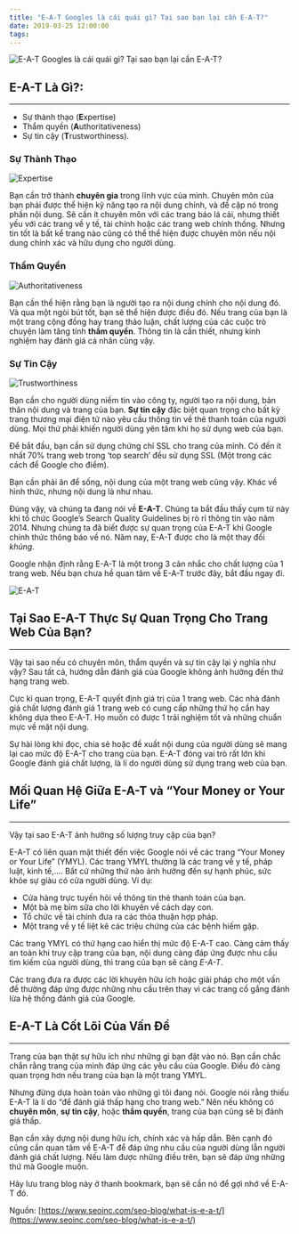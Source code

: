 ```yaml
---
title: "E-A-T Googles là cái quái gì? Tại sao bạn lại cần E-A-T?"
date: 2019-03-25 12:00:00
tags:
---
```


![E-A-T Googles là cái quái gì? Tại sao bạn lại cần E-A-T?](https://res.cloudinary.com/djeghcumw/image/upload/v1553492534/blog/e-a-t-blog1.png)

## E-A-T Là Gì?:
-------------

*   Sự thành thạo (**E**xpertise)
*   Thẩm quyền (**A**uthoritativeness)
*   Sự tin cậy (**T**rustworthiness).

<!--more-->

### Sự Thành Thạo

![Expertise](https://res.cloudinary.com/djeghcumw/image/upload/v1553492535/blog/e-a-t-blog1.1.jpg)

Bạn cần trở thành **chuyên gia** trong lĩnh vực của mình. Chuyên môn của bạn phải được thể hiện kỹ năng tạo ra nội dung chính, và đề cập nó trong phần nội dung. Sẽ cần ít chuyên môn với các trang báo lá cải, nhưng thiết yếu với các trang về y tế, tài chính hoặc các trang web chính thống. Nhưng tin tốt là bất kể trang nào cũng có thể thể hiện được chuyên môn nếu nội dung chính xác và hữu dụng cho người dùng.

### Thẩm Quyền

![Authoritativeness](https://res.cloudinary.com/djeghcumw/image/upload/v1553492534/blog/e-a-t-blog1.2.jpg)

Bạn cần thể hiện rằng bạn là người tạo ra nội dung chính cho nội dung đó. Và qua một ngòi bút tốt, bạn sẽ thể hiện được điều đó. Nếu trang của bạn là một trang cộng đồng hay trang thảo luận, chất lượng của các cuộc trò chuyện làm tăng tính **thẩm quyền**. Thông tin là cần thiết, nhưng kinh nghiệm hay đánh giá cá nhân cũng vậy.

### Sự Tin Cậy

![Trustworthiness](https://res.cloudinary.com/djeghcumw/image/upload/v1553492538/blog/e-a-t-blog1.3.jpg)

Bạn cần cho người dùng niềm tin vào công ty, người tạo ra nội dung, bản thân nội dung và trang của bạn. **Sự tin cậy** đặc biệt quan trọng cho bất kỳ trang thương mại điện tử nào yêu cầu thông tin về thẻ thanh toán của người dùng. Mọi thứ phải khiến người dùng yên tâm khi họ sử dụng web của bạn.

Để bắt đầu, bạn cần sử dụng chứng chỉ SSL cho trang của mình. Có đến ít nhất 70% trang web trong ‘top search’ đều sử dụng SSL (Một trong các cách để Google cho điểm).

Bạn cần phải ăn để sống, nội dung của một trang web cũng vậy. Khác về hình thức, nhưng nội dung là như nhau.

Đúng vậy, và chúng ta đang nói về **E-A-T**. Chúng ta bắt đầu thấy cụm từ này khi tổ chức Google’s Search Quality Guidelines bị rò rỉ thông tin vào năm 2014. Nhưng chúng ta đã biết được sự quan trọng của E-A-T khi Google chính thức thông báo về nó. Năm nay, E-A-T được cho là một thay đổi _khủng._

Google nhận định rằng E-A-T là một trong 3 cân nhắc cho chất lượng của 1 trang web. Nếu bạn chưa hề quan tâm về E-A-T trước đây, bắt đầu ngay đi.

![E-A-T](https://res.cloudinary.com/djeghcumw/image/upload/v1553492534/blog/e-a-t-blog1.png)

## Tại Sao E-A-T Thực Sự Quan Trọng Cho Trang Web Của Bạn?
-------------------------------------------------------

Vậy tại sao nếu có chuyên môn, thẩm quyền và sự tin cậy lại ý nghĩa như vậy? Sau tất cả, hướng dẫn đánh giá của Google không ảnh hưởng đến thứ hạng trang web.

Cực kì quan trọng, E-A-T quyết định giá trị của 1 trang web. Các nhà đánh giá chất lượng đánh giá 1 trang web có cung cấp những thứ họ cần hay không dựa theo E-A-T. Họ muốn có được 1 trải nghiệm tốt và những chuẩn mực về mặt nội dung.

Sự hài lòng khi đọc, chia sẻ hoặc đề xuất nội dung của người dùng sẽ mang lại cao mức độ E-A-T cho trang của bạn. E-A-T đóng vai trò rất lớn khi Google đánh giá chất lượng, là lí do người dùng sử dụng trang web của bạn.

## Mối Quan Hệ Giữa E-A-T và “Your Money or Your Life”
---------------------------------------------------

Vậy tại sao E-A-T ảnh hưởng số lượng truy cập của bạn?

E-A-T có liên quan mật thiết đến việc Google nói về các trang “Your Money or Your Life” (YMYL). Các trang YMYL thường là các trang về y tế, pháp luật, kinh tế,…. Bất cứ những thứ nào ảnh hưởng đến sự hạnh phúc, sức khỏe sự giàu có cửa người dùng. Ví dụ:

*   Cửa hàng trực tuyến hỏi về thông tin thẻ thanh toán của bạn.
*   Một bà mẹ bỉm sữa cho lời khuyên về cách dạy con.
*   Tổ chức về tài chính đưa ra các thỏa thuận hợp pháp.
*   Một trang về y tế liệt kê các triệu chứng của các bệnh hiếm gặp.

Các trang YMYL có thứ hạng cao hiển thị mức độ E-A-T cao. Càng cảm thấy an toàn khi truy cập trang của bạn, nội dung càng đáp ứng được nhu cầu tìm kiếm của người dùng, thì trang của bạn sẽ càng _E-A-T_.

Các trang đưa ra được các lời khuyên hữu ích hoặc giải pháp cho một vấn đề thường đáp ứng được những nhu cầu trên thay vì các trang cố gắng đánh lừa hệ thống đánh giá của Google.

## E-A-T Là Cốt Lõi Của Vấn Đề
---------------------------

Trang của bạn thật sự hữu ích như những gì bạn đặt vào nó. Bạn cần chắc chắn rằng trang của mình đáp ứng các yêu cầu của Google. Điều đó càng quan trọng hơn nếu trang của bạn là một trang YMYL.

Nhưng đừng dựa hoàn toàn vào những gì tôi đang nói. Google nói rằng thiếu E-A-T là lí do “để đánh giá thấp hạng cho trang web.” Nên nếu không có **chuyên môn**, **sự tin cậy**, hoặc **thẩm quyền**, trang của bạn cũng sẽ bị đánh giá thấp.

Bạn cần xây dựng nội dung hữu ích, chính xác và hấp dẫn. Bên cạnh đó cũng cần quan tâm về E-A-T để đáp ứng nhu cầu của người dùng lẫn người đánh giá chất lượng. Nếu làm được những điều trên, bạn sẽ đáp ứng những thứ mà Google muốn.

Hãy lưu trang blog này ở thanh bookmark, bạn sẽ cần nó để gợi nhớ về E-A-T đó.

Nguồn: [https://www.seoinc.com/seo-blog/what-is-e-a-t/](https://www.seoinc.com/seo-blog/what-is-e-a-t/)
